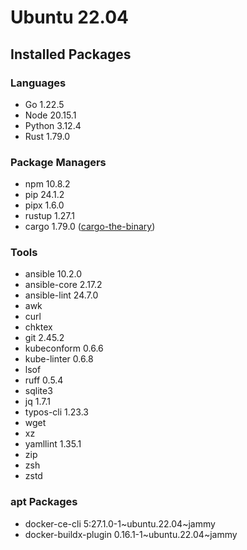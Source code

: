 # Ubuntu 22.04

## Installed Packages

### Languages

- Go 1.22.5
- Node 20.15.1
- Python 3.12.4
- Rust 1.79.0

### Package Managers

- npm 10.8.2
- pip 24.1.2
- pipx 1.6.0
- rustup 1.27.1
- cargo 1.79.0 ([cargo-the-binary](https://github.com/rust-lang/cargo/blob/master/src/cargo/version.rs))

### Tools

- ansible 10.2.0
- ansible-core 2.17.2
- ansible-lint 24.7.0
- awk
- curl
- chktex
- git 2.45.2
- kubeconform 0.6.6
- kube-linter 0.6.8
- lsof
- ruff 0.5.4
- sqlite3
- jq 1.7.1
- typos-cli 1.23.3
- wget
- xz
- yamllint 1.35.1
- zip
- zsh
- zstd

### apt Packages

- docker-ce-cli 5:27.1.0-1\~ubuntu.22.04\~jammy
- docker-buildx-plugin 0.16.1-1\~ubuntu.22.04\~jammy
